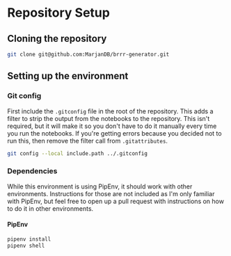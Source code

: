# Repository Setup

## Cloning the repository

```bash
git clone git@github.com:MarjanDB/brrr-generator.git
```

## Setting up the environment

### Git config

First include the `.gitconfig` file in the root of the repository.
This adds a filter to strip the output from the notebooks to the repository.
This isn't required, but it will make it so you don't have to do it manually every time you run the notebooks.
If you're getting errors because you decided not to run this,
then remove the filter call from `.gitattributes`.

```bash
git config --local include.path ../.gitconfig
```

### Dependencies

While this environment is using PipEnv, it should work with other environments.
Instructions for those are not included as I'm only familiar with PipEnv,
but feel free to open up a pull request with instructions on how to do it in other environments.
#### PipEnv

```bash
pipenv install
pipenv shell
```



